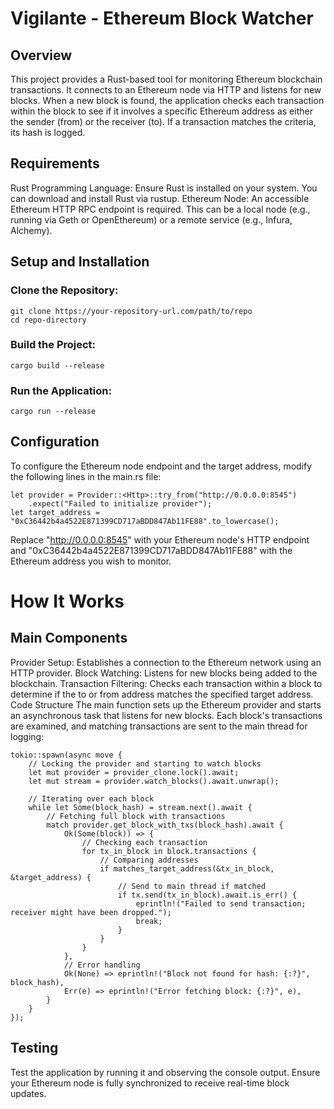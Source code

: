 # Vigilante - Ethereum Block Watcher

## Overview
This project provides a Rust-based tool for monitoring Ethereum blockchain transactions. It connects to an Ethereum node via HTTP and listens for new blocks. When a new block is found, the application checks each transaction within the block to see if it involves a specific Ethereum address as either the sender (from) or the receiver (to). If a transaction matches the criteria, its hash is logged.

## Requirements
Rust Programming Language: Ensure Rust is installed on your system. You can download and install Rust via rustup.
Ethereum Node: An accessible Ethereum HTTP RPC endpoint is required. This can be a local node (e.g., running via Geth or OpenEthereum) or a remote service (e.g., Infura, Alchemy).

## Setup and Installation

### Clone the Repository:

```
git clone https://your-repository-url.com/path/to/repo
cd repo-directory
```
### Build the Project:

```
cargo build --release
```

### Run the Application:

```
cargo run --release
```

## Configuration

To configure the Ethereum node endpoint and the target address, modify the following lines in the main.rs file:

```
let provider = Provider::<Http>::try_from("http://0.0.0.0:8545")
    .expect("Failed to initialize provider");
let target_address = "0xC36442b4a4522E871399CD717aBDD847Ab11FE88".to_lowercase();
```

Replace "http://0.0.0.0:8545" with your Ethereum node's HTTP endpoint and "0xC36442b4a4522E871399CD717aBDD847Ab11FE88" with the Ethereum address you wish to monitor.

# How It Works

## Main Components

Provider Setup: Establishes a connection to the Ethereum network using an HTTP provider.
Block Watching: Listens for new blocks being added to the blockchain.
Transaction Filtering: Checks each transaction within a block to determine if the to or from address matches the specified target address.
Code Structure
The main function sets up the Ethereum provider and starts an asynchronous task that listens for new blocks. Each block's transactions are examined, and matching transactions are sent to the main thread for logging:

```
tokio::spawn(async move {
    // Locking the provider and starting to watch blocks
    let mut provider = provider_clone.lock().await;
    let mut stream = provider.watch_blocks().await.unwrap();

    // Iterating over each block
    while let Some(block_hash) = stream.next().await {
        // Fetching full block with transactions
        match provider.get_block_with_txs(block_hash).await {
            Ok(Some(block)) => {
                // Checking each transaction
                for tx_in_block in block.transactions {
                    // Comparing addresses
                    if matches_target_address(&tx_in_block, &target_address) {
                        // Send to main thread if matched
                        if tx.send(tx_in_block).await.is_err() {
                            eprintln!("Failed to send transaction; receiver might have been dropped.");
                            break;
                        }
                    }
                }
            },
            // Error handling
            Ok(None) => eprintln!("Block not found for hash: {:?}", block_hash),
            Err(e) => eprintln!("Error fetching block: {:?}", e),
        }
    }
});
```

## Testing

Test the application by running it and observing the console output. Ensure your Ethereum node is fully synchronized to receive real-time block updates.







